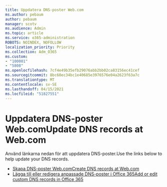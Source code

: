 ```yaml
---
title: Uppdatera DNS-poster Web.com
ms.author: pebaum
author: pebaum
manager: scotv
ms.audience: Admin
ms.topic: article
ms.service: o365-administration
ROBOTS: NOINDEX, NOFOLLOW
localization_priority: Priority
ms.collection: Adm_O365
ms.custom:
- "100001"
- "5808"
ms.openlocfilehash: 7cf4e49b35efb29076abb2bb02ca83156ec41cef
ms.sourcegitcommit: 8bc60ec34bc1e40685e3976576e04a2623f63a7c
ms.translationtype: MT
ms.contentlocale: sv-SE
ms.lasthandoff: 04/15/2021
ms.locfileid: "51827551"
---
```

# <a name="update-dns-records-at-webcom"></a><span data-ttu-id="bcfe6-102">Uppdatera DNS-poster Web.com</span><span class="sxs-lookup"><span data-stu-id="bcfe6-102">Update DNS records at Web.com</span></span>

<span data-ttu-id="bcfe6-103">Använd länkarna nedan för att uppdatera DNS-poster.</span><span class="sxs-lookup"><span data-stu-id="bcfe6-103">Use the links below to help update your DNS records.</span></span>

- [<span data-ttu-id="bcfe6-104">Skapa DNS-poster Web.com</span><span class="sxs-lookup"><span data-stu-id="bcfe6-104">Create DNS records at Web.com</span></span>](https://docs.microsoft.com/microsoft-365/admin/dns/create-dns-records-at-web-com?view=o365-worldwide)
- [<span data-ttu-id="bcfe6-105">Lägga till eller redigera anpassade DNS-poster i Office 365</span><span class="sxs-lookup"><span data-stu-id="bcfe6-105">Add or edit custom DNS records in Office 365</span></span>](https://docs.microsoft.com/microsoft-365/admin/setup/add-domain#add-or-edit-custom-dns-records)